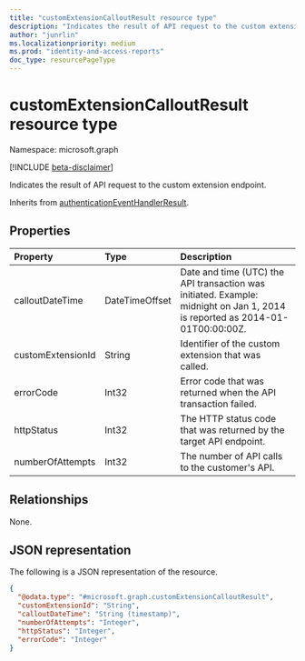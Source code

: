 ```yaml
---
title: "customExtensionCalloutResult resource type"
description: "Indicates the result of API request to the custom extension endpoint."
author: "junrlin"
ms.localizationpriority: medium
ms.prod: "identity-and-access-reports"
doc_type: resourcePageType
---
```


# customExtensionCalloutResult resource type

Namespace: microsoft.graph

[!INCLUDE [beta-disclaimer](../../includes/beta-disclaimer.md)]

Indicates the result of API request to the custom extension endpoint.

Inherits from [authenticationEventHandlerResult](../resources/authenticationeventhandlerresult.md).

## Properties
|Property|Type|Description|
|:---|:---|:---|
|calloutDateTime|DateTimeOffset|Date and time (UTC) the API transaction was initiated. Example: midnight on Jan 1, 2014 is reported as 2014-01-01T00:00:00Z.|
|customExtensionId|String|Identifier of the custom extension that was called.|
|errorCode|Int32|Error code that was returned when the API transaction failed.|
|httpStatus|Int32|The HTTP status code that was returned by the target API endpoint.|
|numberOfAttempts|Int32|The number of API calls to the customer's API.|

## Relationships
None.

## JSON representation
The following is a JSON representation of the resource.
<!-- {
  "blockType": "resource",
  "@odata.type": "microsoft.graph.customExtensionCalloutResult"
}
-->
``` json
{
  "@odata.type": "#microsoft.graph.customExtensionCalloutResult",
  "customExtensionId": "String",
  "calloutDateTime": "String (timestamp)",
  "numberOfAttempts": "Integer",
  "httpStatus": "Integer",
  "errorCode": "Integer"
}
```

